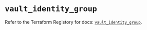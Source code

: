 # `vault_identity_group`

Refer to the Terraform Registory for docs: [`vault_identity_group`](https://registry.terraform.io/providers/hashicorp/vault/3.18.0/docs/resources/identity_group).
